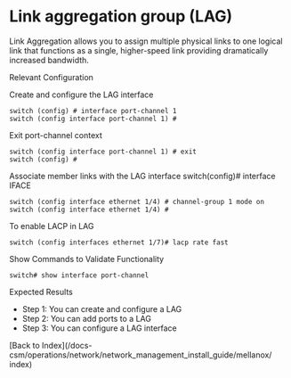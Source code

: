 # Link aggregation group (LAG) 

Link Aggregation allows you to assign multiple physical links to one logical link that functions as a single, higher-speed link providing dramatically increased bandwidth. 

Relevant Configuration 

Create and configure the LAG interface 

```
switch (config) # interface port-channel 1
switch (config interface port-channel 1) #
```

Exit port-channel context

```
switch (config interface port-channel 1) # exit
switch (config) #
```

Associate member links with the LAG interface switch(config)# interface IFACE

```
switch (config interface ethernet 1/4) # channel-group 1 mode on
switch (config interface ethernet 1/4) # 
```

To enable LACP in LAG

```
switch (config interfaces ethernet 1/7)# lacp rate fast
```

Show Commands to Validate Functionality 

```
switch# show interface port-channel
```

Expected Results 

* Step 1: You can create and configure a LAG 
* Step 2: You can add ports to a LAG
* Step 3: You can configure a LAG interface  

[Back to Index](/docs-csm/operations/network/network_management_install_guide/mellanox/
index)

